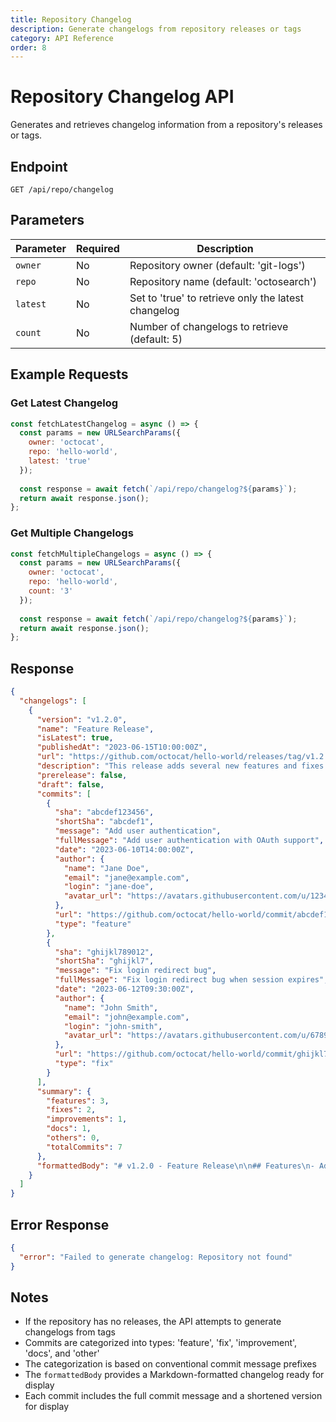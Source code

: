 ```yaml
---
title: Repository Changelog
description: Generate changelogs from repository releases or tags
category: API Reference
order: 8
---
```


# Repository Changelog API

Generates and retrieves changelog information from a repository's releases or tags.

## Endpoint

```
GET /api/repo/changelog
```

## Parameters

| Parameter | Required | Description |
|-----------|----------|-------------|
| `owner` | No | Repository owner (default: 'git-logs') |
| `repo` | No | Repository name (default: 'octosearch') |
| `latest` | No | Set to 'true' to retrieve only the latest changelog |
| `count` | No | Number of changelogs to retrieve (default: 5) |

## Example Requests

### Get Latest Changelog

```javascript
const fetchLatestChangelog = async () => {
  const params = new URLSearchParams({
    owner: 'octocat',
    repo: 'hello-world',
    latest: 'true'
  });
  
  const response = await fetch(`/api/repo/changelog?${params}`);
  return await response.json();
};
```

### Get Multiple Changelogs

```javascript
const fetchMultipleChangelogs = async () => {
  const params = new URLSearchParams({
    owner: 'octocat',
    repo: 'hello-world',
    count: '3'
  });
  
  const response = await fetch(`/api/repo/changelog?${params}`);
  return await response.json();
};
```

## Response

```json
{
  "changelogs": [
    {
      "version": "v1.2.0",
      "name": "Feature Release",
      "isLatest": true,
      "publishedAt": "2023-06-15T10:00:00Z",
      "url": "https://github.com/octocat/hello-world/releases/tag/v1.2.0",
      "description": "This release adds several new features and fixes bugs",
      "prerelease": false,
      "draft": false,
      "commits": [
        {
          "sha": "abcdef123456",
          "shortSha": "abcdef1",
          "message": "Add user authentication",
          "fullMessage": "Add user authentication with OAuth support",
          "date": "2023-06-10T14:00:00Z",
          "author": {
            "name": "Jane Doe",
            "email": "jane@example.com",
            "login": "jane-doe",
            "avatar_url": "https://avatars.githubusercontent.com/u/12345?v=4"
          },
          "url": "https://github.com/octocat/hello-world/commit/abcdef123456",
          "type": "feature"
        },
        {
          "sha": "ghijkl789012",
          "shortSha": "ghijkl7",
          "message": "Fix login redirect bug",
          "fullMessage": "Fix login redirect bug when session expires",
          "date": "2023-06-12T09:30:00Z",
          "author": {
            "name": "John Smith",
            "email": "john@example.com",
            "login": "john-smith",
            "avatar_url": "https://avatars.githubusercontent.com/u/67890?v=4"
          },
          "url": "https://github.com/octocat/hello-world/commit/ghijkl789012",
          "type": "fix"
        }
      ],
      "summary": {
        "features": 3,
        "fixes": 2,
        "improvements": 1,
        "docs": 1,
        "others": 0,
        "totalCommits": 7
      },
      "formattedBody": "# v1.2.0 - Feature Release\n\n## Features\n- Add user authentication\n- Add dark mode support\n- Add export functionality\n\n## Fixes\n- Fix login redirect bug\n- Fix styling issues in mobile view\n\n## Improvements\n- Improve loading performance\n\n## Documentation\n- Update API documentation"
    }
  ]
}
```

## Error Response

```json
{
  "error": "Failed to generate changelog: Repository not found"
}
```

## Notes

- If the repository has no releases, the API attempts to generate changelogs from tags
- Commits are categorized into types: 'feature', 'fix', 'improvement', 'docs', and 'other'
- The categorization is based on conventional commit message prefixes
- The `formattedBody` provides a Markdown-formatted changelog ready for display
- Each commit includes the full commit message and a shortened version for display
